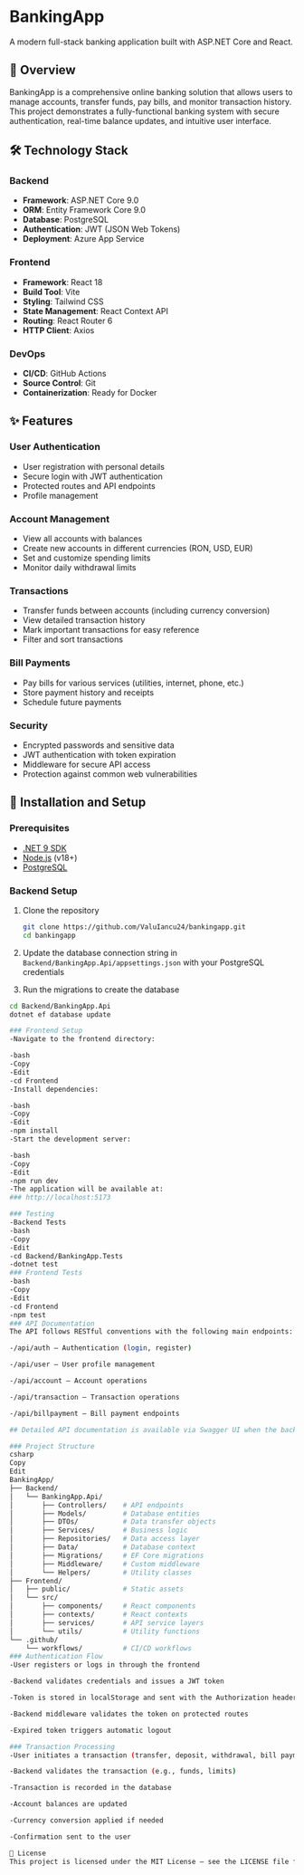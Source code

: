 # BankingApp

A modern full-stack banking application built with ASP.NET Core and React.

## 🌟 Overview

BankingApp is a comprehensive online banking solution that allows users to manage accounts, transfer funds, pay bills, and monitor transaction history. This project demonstrates a fully-functional banking system with secure authentication, real-time balance updates, and intuitive user interface.

## 🛠️ Technology Stack

### Backend
- **Framework**: ASP.NET Core 9.0
- **ORM**: Entity Framework Core 9.0
- **Database**: PostgreSQL
- **Authentication**: JWT (JSON Web Tokens)
- **Deployment**: Azure App Service

### Frontend
- **Framework**: React 18
- **Build Tool**: Vite
- **Styling**: Tailwind CSS
- **State Management**: React Context API
- **Routing**: React Router 6
- **HTTP Client**: Axios

### DevOps
- **CI/CD**: GitHub Actions
- **Source Control**: Git
- **Containerization**: Ready for Docker 

## ✨ Features

### User Authentication
- User registration with personal details
- Secure login with JWT authentication
- Protected routes and API endpoints
- Profile management

### Account Management
- View all accounts with balances
- Create new accounts in different currencies (RON, USD, EUR)
- Set and customize spending limits
- Monitor daily withdrawal limits

### Transactions
- Transfer funds between accounts (including currency conversion)
- View detailed transaction history
- Mark important transactions for easy reference
- Filter and sort transactions

### Bill Payments
- Pay bills for various services (utilities, internet, phone, etc.)
- Store payment history and receipts
- Schedule future payments

### Security
- Encrypted passwords and sensitive data
- JWT authentication with token expiration
- Middleware for secure API access
- Protection against common web vulnerabilities

## 🚀 Installation and Setup

### Prerequisites
- [.NET 9 SDK](https://dotnet.microsoft.com/download)
- [Node.js](https://nodejs.org/) (v18+)
- [PostgreSQL](https://www.postgresql.org/download/)

### Backend Setup
1. Clone the repository
   ```bash
   git clone https://github.com/ValuIancu24/bankingapp.git
   cd bankingapp

2. Update the database connection string in `Backend/BankingApp.Api/appsettings.json` with your PostgreSQL credentials

3. Run the migrations to create the database
```bash
cd Backend/BankingApp.Api
dotnet ef database update

### Frontend Setup
-Navigate to the frontend directory:

-bash
-Copy
-Edit
-cd Frontend
-Install dependencies:

-bash
-Copy
-Edit
-npm install
-Start the development server:

-bash
-Copy
-Edit
-npm run dev
-The application will be available at:
### http://localhost:5173

### Testing
-Backend Tests
-bash
-Copy
-Edit
-cd Backend/BankingApp.Tests
-dotnet test
### Frontend Tests
-bash
-Copy
-Edit
-cd Frontend
-npm test
### API Documentation
The API follows RESTful conventions with the following main endpoints:

-/api/auth – Authentication (login, register)

-/api/user – User profile management

-/api/account – Account operations

-/api/transaction – Transaction operations

-/api/billpayment – Bill payment endpoints

## Detailed API documentation is available via Swagger UI when the backend is running in development mode.

### Project Structure
csharp
Copy
Edit
BankingApp/
├── Backend/
│   └── BankingApp.Api/
│       ├── Controllers/    # API endpoints
│       ├── Models/         # Database entities
│       ├── DTOs/           # Data transfer objects
│       ├── Services/       # Business logic
│       ├── Repositories/   # Data access layer
│       ├── Data/           # Database context
│       ├── Migrations/     # EF Core migrations
│       ├── Middleware/     # Custom middleware
│       └── Helpers/        # Utility classes
├── Frontend/
│   ├── public/             # Static assets
│   └── src/
│       ├── components/     # React components
│       ├── contexts/       # React contexts
│       ├── services/       # API service layers
│       └── utils/          # Utility functions
└── .github/
    └── workflows/          # CI/CD workflows
### Authentication Flow
-User registers or logs in through the frontend

-Backend validates credentials and issues a JWT token

-Token is stored in localStorage and sent with the Authorization header

-Backend middleware validates the token on protected routes

-Expired token triggers automatic logout

### Transaction Processing
-User initiates a transaction (transfer, deposit, withdrawal, bill payment)

-Backend validates the transaction (e.g., funds, limits)

-Transaction is recorded in the database

-Account balances are updated

-Currency conversion applied if needed

-Confirmation sent to the user

📄 License
This project is licensed under the MIT License – see the LICENSE file for details.
